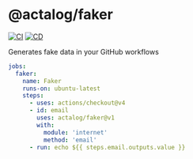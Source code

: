 # @actalog/faker

[![CI](https://github.com/actalog/faker/actions/workflows/ci.yml/badge.svg)](https://github.com/actalog/faker/actions/workflows/ci.yml)
[![CD](https://github.com/actalog/faker/actions/workflows/cd.yml/badge.svg)](https://github.com/actalog/faker/actions/workflows/cd.yml)

Generates fake data in your GitHub workflows

```yml
jobs:
  faker:
    name: Faker
    runs-on: ubuntu-latest
    steps:
      - uses: actions/checkout@v4
      - id: email
        uses: actalog/faker@v1
        with:
          module: 'internet'
          method: 'email'
      - run: echo ${{ steps.email.outputs.value }}
```
